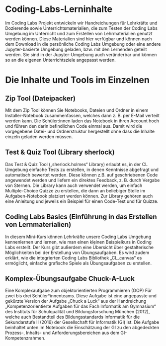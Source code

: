 # Coding-Labs-Lerninhalte
Im Coding Labs Projekt entwickeln wir Handreichungen für Lehrkräfte und Dozierende sowie Unterrichtsmaterialien, die zum Testen der Coding Labs Umgebung im Unterricht und zum Erstellen von Lehrmaterialien genutzt werden können. Diese Materialien sind hier verfügbar und können nach dem Download in die persönliche Coding Labs Umgebung oder eine andere Jupyter-basierte Umgebung geladen, bzw. mit den Lernenden geteilt werden. Sie sind in der Jupyter-Umgebung auch veränderbar und können so an die eigenen Unterrichtsziele angepasst werden.

# Die Inhalte und Tools im Einzelnen

## Zip Tool (Dateipacker)
Mit dem Zip Tool können Sie Notebooks, Dateien und Ordner in einem Installer-Notebook zusammenfassen, welches dann z. B. per E-Mail verteilt werden kann. Die Schüler:innen laden das Notebook in ihren Account hoch und führen den darin befindlichen Code einmal aus. Damit wird die vorgegebene Datei- und Ordnerstruktur hergestellt ohne dass die Inhalte einzeln geladen werden müssen.

## Test & Quiz Tool (Library sherlock)
Das Test & Quiz Tool  („sherlock.holmes“ Library) erlaubt es, in der CL Umgebung einfache Tests zu erstellen, in denen Kenntnisse abgefragt und automatisch bewertet werden. Diese können z.B. auf geschriebenen Code angewendet werden und liefern ein direktes Feedback, z. B. durch Vergabe von Sternen. Die Library kann auch verwendet werden, um einfach Multiple-Choice Quizze zu erstellen, die dann an beliebiger Stelle im Aufgaben-Notebook platziert werden können. Zur Library gehören auch eine Anleitung und jeweils ein Beispiel für einen Code-Test und für Quizze.

## Coding Labs Basics (Einführung in das Erstellen von Lernmaterialien)
In diesem Mini-Kurs können Lehrkräfte unsere Coding Labs Umgebung kennenlernen und lernen, wie man einen kleinen Beispielkurs in Coding Labs erstellt. Der Kurs gibt außerdem eine Übersicht über gestalterische Möglichkeiten bei der Erstellung von Übungsaufgaben. Es wird zudem erklärt, wie die integrierten Coding Labs Bibliothek „CL_canvas“ es ermöglicht, einfache grafische Spiele als Übungsaufgaben zu erstellen.

## Komplex-Übungsaufgabe Chuck-A-Luck
Eine Komplexaufgabe zum objektorientierten Programmieren (OOP) Für zwei bis drei Schüler*innenteams. Diese Aufgabe ist eine angepasste und gekürzte Version der Aufgabe „Chuck a Luck“ aus der Handreichung „Kompetenzorientierte Aufgaben für das Fach Informatik am Gymnasium“ des Instituts für Schulqualität und Bildungsforschung München (2012), welche auch Bestandteil des Bildungsstandards Informatik für die Sekundarstufe II (2016) der Gesellschaft für Informatik (GI) ist. Die Aufgabe beinhaltet unten im Notebook die Einschätzung der GI zu den abgedeckten Prozess-, Inhalts- und Anforderungsbereichen aus dem GI-Kompetenzrahmen.
